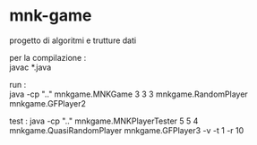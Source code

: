 # mnk-game

progetto di algoritmi e trutture dati 

per la compilazione :    
javac *.java 

run :   
java -cp ".." mnkgame.MNKGame 3 3 3 mnkgame.RandomPlayer mnkgame.GFPlayer2

test :
java -cp ".." mnkgame.MNKPlayerTester 5 5 4 mnkgame.QuasiRandomPlayer mnkgame.GFPlayer3 -v -t 1 -r 10
